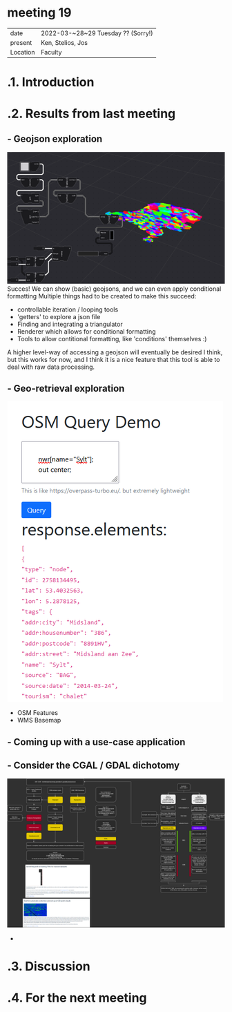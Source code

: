 # meeting 19
|          |                         |
| -------- | ----------------------- |
| date     | 2022-03-~28~29 Tuesday ?? (Sorry!)
| present  | Ken, Stelios, Jos
| Location | Faculty


# .1. Introduction


# .2. Results from last meeting
## - Geojson exploration

![](../../P4/material/week-7.png)
Succes! We can show (basic) geojsons, and we can even apply conditional formatting
Multiple things had to be created to make this succeed: 
- controllable iteration / looping tools 
- 'getters' to explore a json file 
- Finding and integrating a triangulator 
- Renderer which allows for conditional formatting
- Tools to allow contitional formatting, like 'conditions' themselves :)

A higher level-way of accessing a geojson will eventually be desired I think, but this works for now, and I think it is a nice feature that this tool is able to deal with raw data processing.

## - Geo-retrieval exploration
![](../../P4/material/demo.png)
  - OSM Features
  - WMS Basemap 
## - Coming up with a use-case application 
## - Consider the CGAL / GDAL dichotomy 
![](../../P4/material/diagram.png)


- 

# .3. Discussion


# .4. For the next meeting

